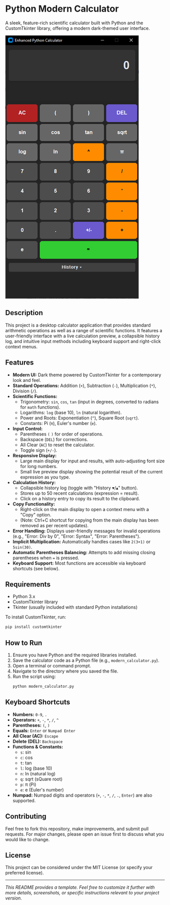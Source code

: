 # Python Modern Calculator

A sleek, feature-rich scientific calculator built with Python and the CustomTkinter library, offering a modern dark-themed user interface.

![Calculator Screenshot](screenshot.PNG)

## Description

This project is a desktop calculator application that provides standard arithmetic operations as well as a range of scientific functions. It features a user-friendly interface with a live calculation preview, a collapsible history log, and intuitive input methods including keyboard support and right-click context menus.

## Features

* **Modern UI:** Dark theme powered by CustomTkinter for a contemporary look and feel.
* **Standard Operations:** Addition (`+`), Subtraction (`-`), Multiplication (`*`), Division (`/`).
* **Scientific Functions:**
    * Trigonometry: `sin`, `cos`, `tan` (input in degrees, converted to radians for `math` functions).
    * Logarithms: `log` (base 10), `ln` (natural logarithm).
    * Power and Roots: Exponentiation (`^`), Square Root (`sqrt`).
    * Constants: Pi (`π`), Euler's number (`e`).
* **Input Control:**
    * Parentheses `(` `)` for order of operations.
    * Backspace (`DEL`) for corrections.
    * All Clear (`AC`) to reset the calculator.
    * Toggle sign (`+/-`).
* **Responsive Display:**
    * Large main display for input and results, with auto-adjusting font size for long numbers.
    * Small live preview display showing the potential result of the current expression as you type.
* **Calculation History:**
    * Collapsible history log (toggle with "History ▾/▴" button).
    * Stores up to 50 recent calculations (expression = result).
    * Click on a history entry to copy its result to the clipboard.
* **Copy Functionality:**
    * Right-click on the main display to open a context menu with a "Copy" option.
    * (Note: Ctrl+C shortcut for copying from the main display has been removed as per recent updates).
* **Error Handling:** Displays user-friendly messages for invalid operations (e.g., "Error: Div by 0", "Error: Syntax", "Error: Parentheses").
* **Implicit Multiplication:** Automatically handles cases like `2(3+1)` or `5sin(30)`.
* **Automatic Parentheses Balancing:** Attempts to add missing closing parentheses when `=` is pressed.
* **Keyboard Support:** Most functions are accessible via keyboard shortcuts (see below).

## Requirements

* Python 3.x
* CustomTkinter library
* Tkinter (usually included with standard Python installations)

To install CustomTkinter, run:
```bash
pip install customtkinter
```

## How to Run

1.  Ensure you have Python and the required libraries installed.
2.  Save the calculator code as a Python file (e.g., `modern_calculator.py`).
3.  Open a terminal or command prompt.
4.  Navigate to the directory where you saved the file.
5.  Run the script using:
    ```bash
    python modern_calculator.py
    ```

## Keyboard Shortcuts

* **Numbers:** `0-9`, `.`
* **Operators:** `+`, `-`, `*`, `/`, `^`
* **Parentheses:** `(`, `)`
* **Equals:** `Enter` or `Numpad Enter`
* **All Clear (AC):** `Escape`
* **Delete (DEL):** `Backspace`
* **Functions & Constants:**
    * `s`: sin
    * `c`: cos
    * `t`: tan
    * `l`: log (base 10)
    * `n`: ln (natural log)
    * `q`: sqrt (sQuare root)
    * `p`: π (Pi)
    * `e`: e (Euler's number)
* **Numpad:** Numpad digits and operators (`+`, `-`, `*`, `/`, `.`, `Enter`) are also supported.

## Contributing

Feel free to fork this repository, make improvements, and submit pull requests. For major changes, please open an issue first to discuss what you would like to change.

## License

This project can be considered under the MIT License (or specify your preferred license).

---

*This README provides a template. Feel free to customize it further with more details, screenshots, or specific instructions relevant to your project version.*
